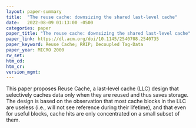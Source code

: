 ```yaml
---
layout: paper-summary
title:  "The reuse cache: downsizing the shared last-level cache"
date:   2022-08-09 01:13:00 -0500
categories: paper
paper_title: "The reuse cache: downsizing the shared last-level cache"
paper_link: https://dl.acm.org/doi/10.1145/2540708.2540735
paper_keyword: Reuse Cache; RRIP; Decoupled Tag-Data
paper_year: MICRO 2000
rw_set:
htm_cd:
htm_cr:
version_mgmt:
---
```


This paper proposes Reuse Cache, a last-level cache (LLC) design that selectively caches data only when they are
reused and thus saves storage. The design is based on the observation that most cache blocks in the LLC are useless
(i.e., will not see reference during their lifetime), and that even for useful blocks, cache hits are only concentrated 
on a small subset of them. 
